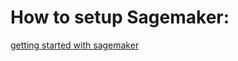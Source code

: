 # How to setup Sagemaker:

[getting started with sagemaker](https://docs.aws.amazon.com/sagemaker/latest/dg/gs.html)
